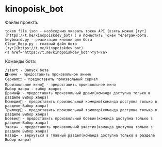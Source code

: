 # kinopoisk_bot
Файлы проекта:

    token_file.json - необходимо указать токен API (взять можно [тут](https://t.me/kinopoiskdev_bot) ) и поместить Токен телеграм-бота.
    keyboard.py - реализация кнопок для бота
    Clear_Resp.py - главный файл бота
    [тут](https://t.me/kinopoiskdev_bot)    
    <a href="https://t.me/kinopoiskdev_bot">тут</a>
Команды бота:

    /start - Запуск бота
    🅰️ниме - предоставить произвольное аниме
    Сериал🎞 - предоставить произвольный сериал
    Произвольное кино🎥 - предоставить произвольное кино
    Выбор жанра - выбор жанров
    Драма😭 - предоставить произвольный драму(команда доступна только в разделе Выбор жанра)
    Комедия🤣 - предоставить произвольный комедию(команда доступна только в разделе Выбор жанра)
    Триллер🫣 - предоставить произвольный триллер(команда доступна только в разделе Выбор жанра)
    Боевик🤯 - предоставить произвольный боевик(команда доступна только в разделе Выбор жанра)
    Ужасы☠️ - предоставить произвольный ужастик(команда доступна только в разделе Выбор жанра)
    Назад⬅️ - вернуться в главный раздел(команда доступна только в разделе Выбор жанра)
